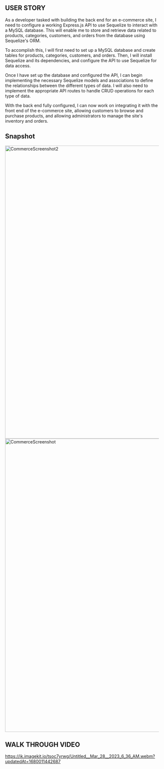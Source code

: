 ﻿## USER STORY 

As a developer tasked with building the back end for an e-commerce site, I need to configure a working Express.js API to use Sequelize to interact with a MySQL database. This will enable me to store and retrieve data related to products, categories, customers, and orders from the database using Sequelize's ORM.

To accomplish this, I will first need to set up a MySQL database and create tables for products, categories, customers, and orders. Then, I will install Sequelize and its dependencies, and configure the API to use Sequelize for data access.

Once I have set up the database and configured the API, I can begin implementing the necessary Sequelize models and associations to define the relationships between the different types of data. I will also need to implement the appropriate API routes to handle CRUD operations for each type of data.

With the back end fully configured, I can now work on integrating it with the front end of the e-commerce site, allowing customers to browse and purchase products, and allowing administrators to manage the site's inventory and orders.

## Snapshot 

<img width="959" alt="CommerceScreenshot2" src="https://user-images.githubusercontent.com/87868537/228263385-2a059023-df3e-4645-98ad-4eb9eb3bf31b.png">

<img width="960" alt="CommerceScreenshot" src="https://user-images.githubusercontent.com/87868537/228263856-c45a70f3-7e21-469d-ac70-3dd6505e93a9.png">


## WALK THROUGH VIDEO 

https://ik.imagekit.io/tsoc7yrwg/Untitled__Mar_28__2023_6_36_AM.webm?updatedAt=1680011442687


